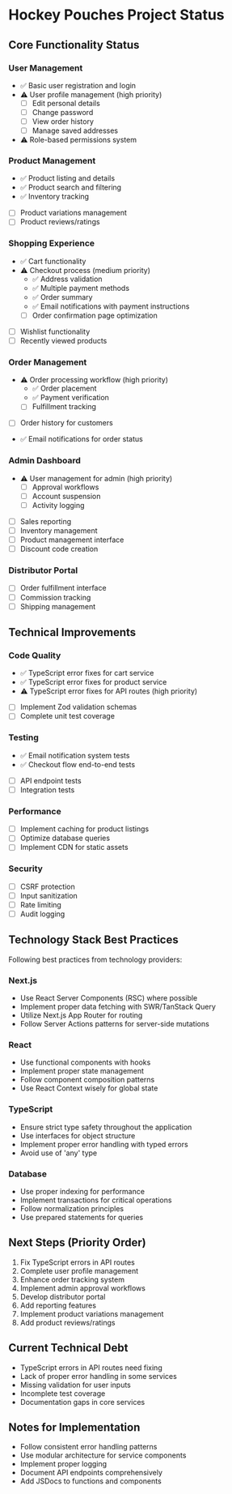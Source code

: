 # Hockey Pouches Project Status

## Core Functionality Status

### User Management

- ✅ Basic user registration and login
- ⚠️ User profile management (high priority)
  - [ ] Edit personal details
  - [ ] Change password
  - [ ] View order history
  - [ ] Manage saved addresses
- ⚠️ Role-based permissions system

### Product Management

- ✅ Product listing and details
- ✅ Product search and filtering
- ✅ Inventory tracking
- [ ] Product variations management
- [ ] Product reviews/ratings

### Shopping Experience

- ✅ Cart functionality
- ⚠️ Checkout process (medium priority)
  - ✅ Address validation
  - ✅ Multiple payment methods
  - ✅ Order summary
  - ✅ Email notifications with payment instructions
  - [ ] Order confirmation page optimization
- [ ] Wishlist functionality
- [ ] Recently viewed products

### Order Management

- ⚠️ Order processing workflow (high priority)
  - ✅ Order placement
  - ✅ Payment verification
  - [ ] Fulfillment tracking
- [ ] Order history for customers
- ✅ Email notifications for order status

### Admin Dashboard

- ⚠️ User management for admin (high priority)
  - [ ] Approval workflows
  - [ ] Account suspension
  - [ ] Activity logging
- [ ] Sales reporting
- [ ] Inventory management
- [ ] Product management interface
- [ ] Discount code creation

### Distributor Portal

- [ ] Order fulfillment interface
- [ ] Commission tracking
- [ ] Shipping management

## Technical Improvements

### Code Quality

- ✅ TypeScript error fixes for cart service
- ✅ TypeScript error fixes for product service
- ⚠️ TypeScript error fixes for API routes (high priority)
- [ ] Implement Zod validation schemas
- [ ] Complete unit test coverage

### Testing

- ✅ Email notification system tests
- ✅ Checkout flow end-to-end tests
- [ ] API endpoint tests
- [ ] Integration tests

### Performance

- [ ] Implement caching for product listings
- [ ] Optimize database queries
- [ ] Implement CDN for static assets

### Security

- [ ] CSRF protection
- [ ] Input sanitization
- [ ] Rate limiting
- [ ] Audit logging

## Technology Stack Best Practices

Following best practices from technology providers:

### Next.js

- Use React Server Components (RSC) where possible
- Implement proper data fetching with SWR/TanStack Query
- Utilize Next.js App Router for routing
- Follow Server Actions patterns for server-side mutations

### React

- Use functional components with hooks
- Implement proper state management
- Follow component composition patterns
- Use React Context wisely for global state

### TypeScript

- Ensure strict type safety throughout the application
- Use interfaces for object structure
- Implement proper error handling with typed errors
- Avoid use of 'any' type

### Database

- Use proper indexing for performance
- Implement transactions for critical operations
- Follow normalization principles
- Use prepared statements for queries

## Next Steps (Priority Order)

1. Fix TypeScript errors in API routes
2. Complete user profile management
3. Enhance order tracking system
4. Implement admin approval workflows
5. Develop distributor portal
6. Add reporting features
7. Implement product variations management
8. Add product reviews/ratings

## Current Technical Debt

- TypeScript errors in API routes need fixing
- Lack of proper error handling in some services
- Missing validation for user inputs
- Incomplete test coverage
- Documentation gaps in core services

## Notes for Implementation

- Follow consistent error handling patterns
- Use modular architecture for service components
- Implement proper logging
- Document API endpoints comprehensively
- Add JSDocs to functions and components
